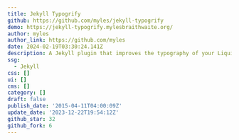 ```yaml
---
title: Jekyll Typogrify
github: https://github.com/myles/jekyll-typogrify
demo: https://jekyll-typogrify.mylesbraithwaite.org/
author: myles
author_link: https://github.com/myles
date: 2024-02-19T03:30:24.141Z
description: A Jekyll plugin that improves the typography of your Liquid templates.
ssg:
  - Jekyll
css: []
ui: []
cms: []
category: []
draft: false
publish_date: '2015-04-11T04:00:09Z'
update_date: '2023-12-22T19:54:12Z'
github_star: 32
github_fork: 6
---
```

